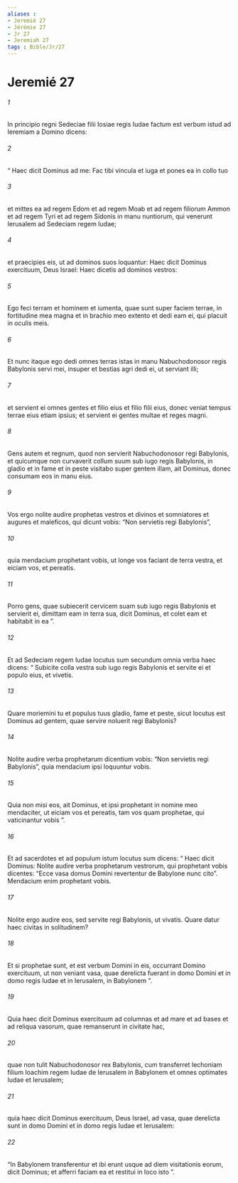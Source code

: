 ```yaml
---
aliases : 
- Jeremié 27
- Jérémie 27
- Jr 27
- Jeremiah 27
tags : Bible/Jr/27
---
```


# Jeremié 27

###### 1
In principio regni Sedeciae filii Iosiae regis Iudae factum est verbum istud ad Ieremiam a Domino dicens: 
###### 2
“ Haec dicit Dominus ad me: Fac tibi vincula et iuga et pones ea in collo tuo 
###### 3
et mittes ea ad regem Edom et ad regem Moab et ad regem filiorum Ammon et ad regem Tyri et ad regem Sidonis in manu nuntiorum, qui venerunt Ierusalem ad Sedeciam regem Iudae; 
###### 4
et praecipies eis, ut ad dominos suos loquantur: Haec dicit Dominus exercituum, Deus Israel: Haec dicetis ad dominos vestros: 
###### 5
Ego feci terram et hominem et iumenta, quae sunt super faciem terrae, in fortitudine mea magna et in brachio meo extento et dedi eam ei, qui placuit in oculis meis. 
###### 6
Et nunc itaque ego dedi omnes terras istas in manu Nabuchodonosor regis Babylonis servi mei, insuper et bestias agri dedi ei, ut serviant illi; 
###### 7
et servient ei omnes gentes et filio eius et filio filii eius, donec veniat tempus terrae eius etiam ipsius; et servient ei gentes multae et reges magni. 
###### 8
Gens autem et regnum, quod non servierit Nabuchodonosor regi Babylonis, et quicumque non curvaverit collum suum sub iugo regis Babylonis, in gladio et in fame et in peste visitabo super gentem illam, ait Dominus, donec consumam eos in manu eius. 
###### 9
Vos ergo nolite audire prophetas vestros et divinos et somniatores et augures et maleficos, qui dicunt vobis: “Non servietis regi Babylonis”, 
###### 10
quia mendacium prophetant vobis, ut longe vos faciant de terra vestra, et eiciam vos, et pereatis. 
###### 11
Porro gens, quae subiecerit cervicem suam sub iugo regis Babylonis et servierit ei, dimittam eam in terra sua, dicit Dominus, et colet eam et habitabit in ea ”.
###### 12
Et ad Sedeciam regem Iudae locutus sum secundum omnia verba haec dicens: “ Subicite colla vestra sub iugo regis Babylonis et servite ei et populo eius, et vivetis. 
###### 13
Quare moriemini tu et populus tuus gladio, fame et peste, sicut locutus est Dominus ad gentem, quae servire noluerit regi Babylonis? 
###### 14
Nolite audire verba prophetarum dicentium vobis: “Non servietis regi Babylonis”, quia mendacium ipsi loquuntur vobis. 
###### 15
Quia non misi eos, ait Dominus, et ipsi prophetant in nomine meo mendaciter, ut eiciam vos et pereatis, tam vos quam prophetae, qui vaticinantur vobis ”.
###### 16
Et ad sacerdotes et ad populum istum locutus sum dicens: “ Haec dicit Dominus: Nolite audire verba prophetarum vestrorum, qui prophetant vobis dicentes: “Ecce vasa domus Domini revertentur de Babylone nunc cito”. Mendacium enim prophetant vobis. 
###### 17
Nolite ergo audire eos, sed servite regi Babylonis, ut vivatis. Quare datur haec civitas in solitudinem? 
###### 18
Et si prophetae sunt, et est verbum Domini in eis, occurrant Domino exercituum, ut non veniant vasa, quae derelicta fuerant in domo Domini et in domo regis Iudae et in Ierusalem, in Babylonem ”. 
###### 19
Quia haec dicit Dominus exercituum ad columnas et ad mare et ad bases et ad reliqua vasorum, quae remanserunt in civitate hac, 
###### 20
quae non tulit Nabuchodonosor rex Babylonis, cum transferret Iechoniam filium Ioachim regem Iudae de Ierusalem in Babylonem et omnes optimates Iudae et Ierusalem; 
###### 21
quia haec dicit Dominus exercituum, Deus Israel, ad vasa, quae derelicta sunt in domo Domini et in domo regis Iudae et Ierusalem: 
###### 22
“In Babylonem transferentur et ibi erunt usque ad diem visitationis eorum, dicit Dominus; et afferri faciam ea et restitui in loco isto ”.
